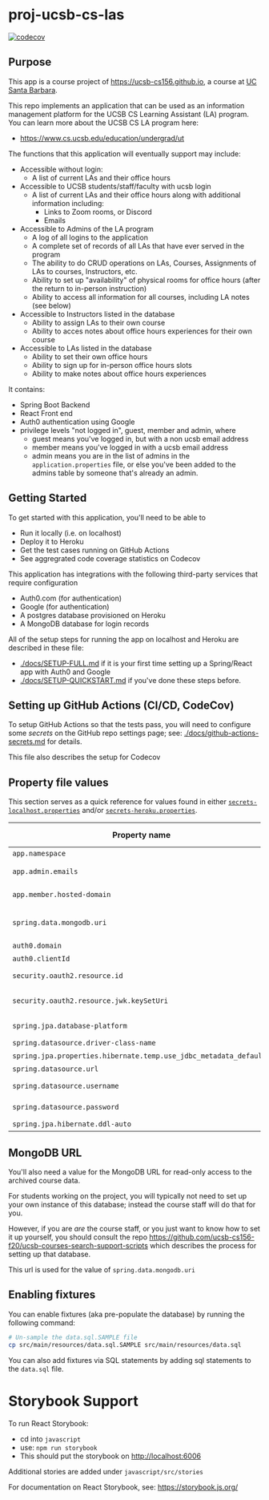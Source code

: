 # proj-ucsb-cs-las

[![codecov](https://codecov.io/gh/ucsb-cs156-w21/proj-ucsb-cs-las/branch/main/graph/badge.svg)](https://codecov.io/gh/ucsb-cs156-w21/proj-ucsb-cs-las)

## Purpose

This app is a course project of <https://ucsb-cs156.github.io>, a course at [UC Santa Barbara](https://ucsb.edu).

This repo implements an application that can be used
as an information management platform for the UCSB CS Learning Assistant (LA) program.  You can learn more
about the UCSB CS LA program here:
* <https://www.cs.ucsb.edu/education/undergrad/ut>

The functions that this application will eventually support may include:
* Accessible without login:
  - A list of current LAs and their office hours
* Accessible to UCSB students/staff/faculty with ucsb login
  - A list of current LAs and their office hours along with additional information including:
    - Links to Zoom rooms, or Discord 
    - Emails
* Accessible to Admins of the LA program
  - A log of all logins to the application
  - A complete set of records of all LAs that have ever served in the program
  - The ability to do CRUD operations on LAs, Courses, Assignments of LAs to courses, Instructors, etc.
  - Ability to set up "availability" of physical rooms for office hours (after the return to in-person instruction)
  - Ability to access all information for all courses, including LA notes (see below)
* Accessible to Instructors listed in the database
  - Ability to assign LAs to their own course
  - Ability to acces notes about office hours experiences for their own course
* Accessible to LAs listed in the database
  - Ability to set their own office hours
  - Ability to sign up for in-person office hours slots
  - Ability to make notes about office hours experiences

It contains:

- Spring Boot Backend
- React Front end
- Auth0 authentication using Google
- privilege levels "not logged in", guest, member and admin, where
  - guest means you've logged in, but with a non ucsb email address
  - member means you've logged in with a ucsb email address
  - admin means you are in the list of admins
    in the `application.properties` file, or else you've been
    added to the admins table by someone that's already an
    admin.

## Getting Started

To get started with this application, you'll need to be able to
* Run it locally (i.e. on localhost)
* Deploy it to Heroku
* Get the test cases running on GitHub Actions
* See aggregrated code coverage statistics on Codecov

This application has integrations with the following third-party
services that require configuration
* Auth0.com (for authentication)
* Google (for authentication)
* A postgres database provisioned on Heroku
* A MongoDB database for login records

All of the setup steps for running the app on localhost and Heroku are described in these  file: 
* [./docs/SETUP-FULL.md](./docs/SETUP-FULL.md) if it is your first time setting up a Spring/React app with Auth0 and Google
* [./docs/SETUP-QUICKSTART.md](./docs/SETUP-QUICKSTART.md) if you've done these steps before.

## Setting up GitHub Actions (CI/CD, CodeCov)

To setup GitHub Actions so that the tests pass, you will need to configure
some _secrets_ on the GitHub repo settings page; see: [./docs/github-actions-secrets.md](./docs/github-actions-secrets.md) for details.

This file also describes the setup for Codecov

## Property file values

This section serves as a quick reference for values found in either [`secrets-localhost.properties`](./secrets-localhost.properties) and/or [`secrets-heroku.properties`](./secrets-heroku.properties).

| Property name                                                     | Heroku only? | Explanation                                                               |
| ----------------------------------------------------------------- | ------------ | ------------------------------------------------------------------------- |
| `app.namespace`                                                   |              | See `Getting Started`                                                |
| `app.admin.emails`                                                |              | A comma separated list of email addresses of permanent admin users.       |
| `app.member.hosted-domain`                                        |              | The email suffix that identifies members (i.e. `ucsb.edu` vs `gmail.com`) |
| `spring.data.mongodb.uri` |  | The URL for read only access to the MongoDB database with archived course data; see more information below. |
| `auth0.domain`                                                    |              | See `Getting Started`                                                |
| `auth0.clientId`                                                  |              | See `Getting Started`                                                |
| `security.oauth2.resource.id`                                     |              | Should always be same as `${app.namespace}`                                   |
| `security.oauth2.resource.jwk.keySetUri`                          |              | Should always be `https://\${auth0.domain}/.well-known/jwks.json`         |
| `spring.jpa.database-platform`                                    | Yes          | Should always be `org.hibernate.dialect.PostgreSQLDialect`                |
| `spring.datasource.driver-class-name`                             | Yes          | Should always be `org.postgresql.Driver`                                  |
| `spring.jpa.properties.hibernate.temp.use_jdbc_metadata_defaults` | Yes          | Should always be `false`                                                  |
| `spring.datasource.url`                                           | Yes          | Should always be `${JDBC_DATABASE_URL}`                                   |
| `spring.datasource.username`                                      | Yes          | Should always be `${JDBC_DATABASE_USERNAME}`                              |
| `spring.datasource.password`                                      | Yes          | Should always be `${JDBC_DATABASE_PASSWORD}`                              |
| `spring.jpa.hibernate.ddl-auto`                                   | Yes          | Should always be `update`                                                 |

## MongoDB URL

You'll also need a value for the MongoDB URL for read-only access to the
archived course data.

For students working on the project, you will typically not need to
set up your own instance of this database; instead the course staff
will do that for you.

However, if you are *are* the course staff, or you just want to know how
to set it up yourself,  you should consult
the repo <https://github.com/ucsb-cs156-f20/ucsb-courses-search-support-scripts> which describes the process for
setting up that database.

This url is used for the value of `spring.data.mongodb.uri`


## Enabling fixtures

You can enable fixtures (aka pre-populate the database) by running the following command:

```bash
# Un-sample the data.sql.SAMPLE file
cp src/main/resources/data.sql.SAMPLE src/main/resources/data.sql
```

You can also add fixtures via SQL statements by adding sql statements to the `data.sql` file.
# Storybook Support

To run React Storybook:

* cd into `javascript`
* use: `npm run storybook`
* This should put the storybook on <http://localhost:6006>

Additional stories are added under `javascript/src/stories`

For documentation on React Storybook, see: <https://storybook.js.org/>
